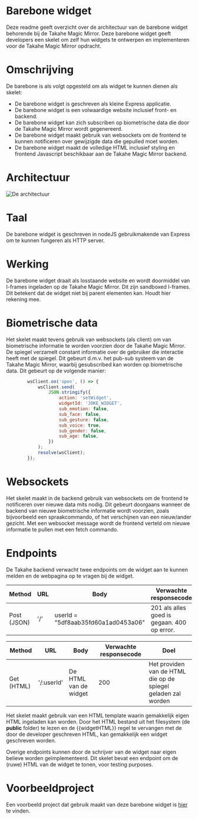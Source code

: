 # Barebone widget

Deze readme geeft overzicht over de architectuur van de barebone widget behorende bij de Takahe Magic Mirror. Deze barebone widget geeft
developers een skelet om zelf hun widgets te ontwerpen en implementeren voor de Takahe Magic Mirror opdracht.

# Omschrijving

De barebone is als volgt opgesteld om als widget te kunnen dienen als skelet:

- De barebone widget is geschreven als kleine Express applicatie.
- De barebone widget is een volwaardige website inclusief front- en backend.
- De barebone widget kan zich subscriben op biometrische data die door de Takahe Magic Mirror wordt gegenereerd.
- De barebone widget maakt gebruik van websockets om de frontend te kunnen notificeren over gewijzigde data die gepulled moet worden.
- De barebone widget maakt de volledige HTML inclusief styling en frontend Javascript beschikbaar aan de Takahe Magic Mirror backend.

# Architectuur

![De architectuur](https://i.ibb.co/FKqDRNy/Barebone-Widget-1.jpg)

# Taal

De barebone widget is geschreven in nodeJS gebruikmakende van Express om te kunnen fungeren als HTTP server.

# Werking

De barebone widget draait als losstaande website en wordt doormiddel van I-frames ingeladen op de Takahe Magic Mirror. Dit zijn
sandboxed I-frames. Dit betekent dat de widget niet bij parent elementen kan. Houdt hier rekening mee. 

# Biometrische data

Het skelet maakt tevens gebruik van websockets (als client) om van biometrische informatie te worden voorzien door de Takahe Magic Mirror. De spiegel verzamelt constant
informatie over de gebruiker die interactie heeft met de spiegel. Dit gebeurt d.m.v. het pub-sub systeem van de Takahe Magic Mirror, waarbij gesubscribed kan worden
op biometrische data. Dit gebeurt op de volgende manier:

```javascript
        wsClient.on('open', () => {
            wsClient.send(
                JSON.stringify({
                    action: 'setWidget',
                    widgetId: 'JOKE_WIDGET',
                    sub_emotion: false,
                    sub_face: false,
                    sub_gesture: false,
                    sub_voice: true,
                    sub_gender: false,
                    sub_age: false,
                })
            );
            resolve(wsClient);
        });
```

# Websockets

Het skelet maakt in de backend gebruik van websockets om de frontend te notificeren over nieuwe data mits nodig. Dit gebeurt doorgaans wanneer
de backend van nieuwe biometrische informatie wordt voorzien, zoals bijvoorbeeld een spraakcommando, of het verschijnen van een nieuw/ander gezicht. Met een websocket
message wordt de frontend verteld om nieuwe informatie te pullen met een fetch commando. 

# Endpoints

De Takahe backend verwacht twee endpoints om de widget aan te kunnen melden
en de webpagina op te vragen bij de widget. 

| Method | URL | Body | Verwachte responsecode | Doel |
|------|------|---------|-----------|------|
| Post (JSON) | '/' | userId = "5df8aab35fd60a1ad0453a06" | 201 als alles goed is gegaan. 400 op error. | Het aanmelden van de widget. |

| Method | URL | Body | Verwachte responsecode | Doel |
|------|------|---------|-----------|------|
| Get (HTML) | '/:userId' | De HTML van de widget | 200 | Het providen van de HTML die op de spiegel geladen zal worden |

Het skelet maakt gebruik van een HTML template waarin gemakkelijk eigen HTML ingeladen kan worden. Door het HTML bestand uit het filesystem (de **public** folder) te lezen
en de {{widgetHTML}} regel te vervangen met de door de developer geschreven HTML, kan gemakkelijk een widget geschreven worden.

Overige endpoints kunnen door de schrijver van de widget naar eigen believe worden geïmplementeerd. Dit skelet bevat een endpoint om de (ruwe) HTML van de widget te tonen, voor testing purposes.

# Voorbeeldproject

Een voorbeeld project dat gebruik maakt van deze barebone widget is [hier](https://github.com/nick-caris/moppenTrommel) te vinden.

